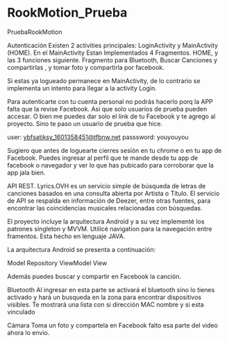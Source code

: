 # RookMotion_Prueba
PruebaRookMotion


Autenticación
Existen 2 activities principales:
LoginActivity y MainActivity (HOME). En el MainActivity Estan Implementados 4 Fragmentos. HOME, y las 3 funciones siguiente. Fragmento para Bluetooth, Buscar Canciones y compartirlas ,   y tomar foto y compartirla por facebook.

Si estas ya logueado permanece en MainActivity, de lo contrario se implementa un intento para llegar a la activity Login.

Para autenticarte con tu cuenta personal no podrás hacerlo porq la APP falta que la revise Facebook. Asi que solo usuarios de prueba pueden accesar. O bien me puedes dar solo el link de tu Facebook y te agrego al proyecto. Sino te paso un usuario de prueba que hice.

user:              ybfsatiksy_1601358451@tfbnw.net
passsword:    youyouyou

Sugiero que antes de loguearte cierres sesión en tu chrome o en tu app de Facebook.
Puedes ingresar al perfil que te mande desde tu app de facebook o navegador y  ver lo que has pubicado para corroborar que la app jala bien.

API REST.
Lyrics.OVH es un servicio simple de búsqueda de letras de canciones basados en una
consulta abierta por Artista o Título. El servicio de API se respalda en información de
Deezer, entre otras fuentes, para encontrar las coincidencias musicales relacionadas con
búsquedas.

El proyecto incluye la arquitectura Android y a su vez implementé los patrones singleton y MVVM. Utilicé navigation para la navegación entre framentos. Esta hecho en lenguaje JAVA.

La arquitectura Android se presenta a continuación:

Model
Repository
ViewModel
View

Además puedes buscar y compartir en Facebook la canción.

Bluetooth
Al ingresar en esta parte se activará el bluetooth sino lo tienes activado y hará un busqueda en la zona para encontrar dispositivos visibles. Te mostrará una lista con si dirección MAC nombre y si esta vinculado

Cámara
Toma un foto y compartela en Facebook falto esa parte del video ahora lo envio.
